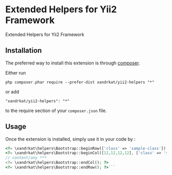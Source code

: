 Extended Helpers for Yii2 Framework
===================================
Extended Helpers for Yii2 Framework

Installation
------------

The preferred way to install this extension is through [composer](http://getcomposer.org/download/).

Either run

```
php composer.phar require --prefer-dist xandrkat/yii2-helpers "*"
```

or add

```
"xandrkat/yii2-helpers": "*"
```

to the require section of your `composer.json` file.


Usage
-----

Once the extension is installed, simply use it in your code by  :

```php
<?= \xandrkat\helpers\Bootstrap::beginRow(['class' => 'sample-class']); ?>
<?= \xandrkat\helpers\Bootstrap::beginCol([12,12,12,12], ['class' => 'sample-class']); ?>
// content/any ***
<?= \xandrkat\helpers\Bootstrap::endCol(); ?>
<?= \xandrkat\helpers\Bootstrap::endRow(); ?>```